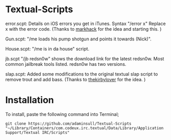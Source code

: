 Textual-Scripts
=====================

error.scpt: Details on iOS errors you get in iTunes. Syntax "/error x" Replace x with the error code. (Thanks to [markhack](http://iosdevs.org) for the idea and starting this. )

Gun.scpt: "/me loads his pump shotgun and points it towards (Nick)".

House.scpt: "/me is in da house" script. 

jb.scpt "/jb redsn0w" shows the download link for the latest redsn0w. Most common jailbreak tools listed. redsn0w has two versions.

slap.scpt: Added some modifications to the original textual slap script to remove trout and add bass. (Thanks to [thekirbylover](http://adam.hbang.ws) for the idea. )

Installation
=====================
To install, paste the following command into Terminal; 

`git clone https://github.com/adaminsull/Textual-Scripts "~/Library/Containers/com.codeux.irc.textual/Data/Library/Application Support/Textual IRC/Scripts"`


